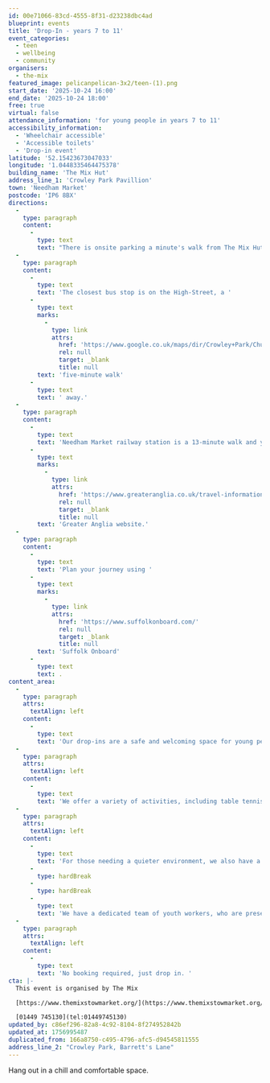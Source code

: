 ```yaml
---
id: 00e71066-83cd-4555-8f31-d23238dbc4ad
blueprint: events
title: 'Drop-In - years 7 to 11'
event_categories:
  - teen
  - wellbeing
  - community
organisers:
  - the-mix
featured_image: pelicanpelican-3x2/teen-(1).png
start_date: '2025-10-24 16:00'
end_date: '2025-10-24 18:00'
free: true
virtual: false
attendance_information: 'for young people in years 7 to 11'
accessibility_information:
  - 'Wheelchair accessible'
  - 'Accessible toilets'
  - 'Drop-in event'
latitude: '52.15423673047033'
longitude: '1.0448335464475378'
building_name: 'The Mix Hut'
address_line_1: 'Crowley Park Pavillion'
town: 'Needham Market'
postcode: 'IP6 8BX'
directions:
  -
    type: paragraph
    content:
      -
        type: text
        text: "There is onsite parking a minute's walk from The Mix Hut."
  -
    type: paragraph
    content:
      -
        type: text
        text: 'The closest bus stop is on the High-Street, a '
      -
        type: text
        marks:
          -
            type: link
            attrs:
              href: 'https://www.google.co.uk/maps/dir/Crowley+Park/Church,+Needham+Market,+Ipswich+IP6+8DG/@52.1551882,1.0494173,19z/data=!4m14!4m13!1m5!1m1!1s0x47d9a5fa6b46010d:0x65d5520834e787e7!2m2!1d1.0448255!2d52.1541923!1m5!1m1!1s0x47d9a491ef46c6c1:0x8123c8ead0c003de!2m2!1d1.050368!2d52.155449!3e2?entry=ttu&g_ep=EgoyMDI1MDgzMC4wIKXMDSoASAFQAw%3D%3D'
              rel: null
              target: _blank
              title: null
        text: 'five-minute walk'
      -
        type: text
        text: ' away.'
  -
    type: paragraph
    content:
      -
        type: text
        text: 'Needham Market railway station is a 13-minute walk and you can find up to date train times on the '
      -
        type: text
        marks:
          -
            type: link
            attrs:
              href: 'https://www.greateranglia.co.uk/travel-information/station-information/nmt'
              rel: null
              target: _blank
              title: null
        text: 'Greater Anglia website.'
  -
    type: paragraph
    content:
      -
        type: text
        text: 'Plan your journey using '
      -
        type: text
        marks:
          -
            type: link
            attrs:
              href: 'https://www.suffolkonboard.com/'
              rel: null
              target: _blank
              title: null
        text: 'Suffolk Onboard'
      -
        type: text
        text: .
content_area:
  -
    type: paragraph
    attrs:
      textAlign: left
    content:
      -
        type: text
        text: 'Our drop-ins are a safe and welcoming space for young people to hang out, meet new friends, chat to our youth workers, and most importantly, have fun.'
  -
    type: paragraph
    attrs:
      textAlign: left
    content:
      -
        type: text
        text: 'We offer a variety of activities, including table tennis, pool, video games, board games, arts and crafts, plus additional activities planned by our team (like football or Dodgeball).'
  -
    type: paragraph
    attrs:
      textAlign: left
    content:
      -
        type: text
        text: 'For those needing a quieter environment, we also have a designated ‘quiet space’ available to use.'
      -
        type: hardBreak
      -
        type: hardBreak
      -
        type: text
        text: 'We have a dedicated team of youth workers, who are present and available to have a chat, help and support, or to signpost young people to other support, both internally and externally. Our youth workers also hold qualifications in Mental Health First Aid, Safeguarding, First Aid, C-Card, and more.'
  -
    type: paragraph
    attrs:
      textAlign: left
    content:
      -
        type: text
        text: 'No booking required, just drop in. '
cta: |-
  This event is organised by The Mix

  [https://www.themixstowmarket.org/](https://www.themixstowmarket.org/) 

  [01449 745130](tel:01449745130)
updated_by: c86ef296-82a8-4c92-8104-8f274952842b
updated_at: 1756995487
duplicated_from: 166a8750-c495-4796-afc5-d94545811555
address_line_2: "Crowley Park, Barrett's Lane"
---
```

Hang out in a chill and comfortable space.
